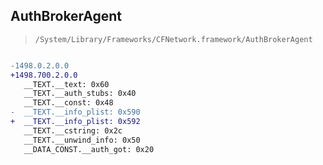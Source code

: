 ## AuthBrokerAgent

> `/System/Library/Frameworks/CFNetwork.framework/AuthBrokerAgent`

```diff

-1498.0.2.0.0
+1498.700.2.0.0
   __TEXT.__text: 0x60
   __TEXT.__auth_stubs: 0x40
   __TEXT.__const: 0x48
-  __TEXT.__info_plist: 0x590
+  __TEXT.__info_plist: 0x592
   __TEXT.__cstring: 0x2c
   __TEXT.__unwind_info: 0x50
   __DATA_CONST.__auth_got: 0x20

```
